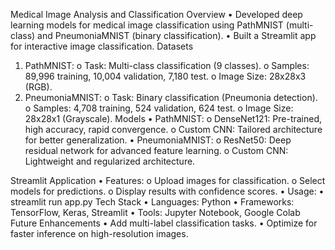 Medical Image Analysis and Classification
Overview
•	Developed deep learning models for medical image classification using PathMNIST (multi-class) and PneumoniaMNIST (binary classification).
•	Built a Streamlit app for interactive image classification.
Datasets
1.	PathMNIST: 
o	Task: Multi-class classification (9 classes).
o	Samples: 89,996 training, 10,004 validation, 7,180 test.
o	Image Size: 28x28x3 (RGB).
2.	PneumoniaMNIST: 
o	Task: Binary classification (Pneumonia detection).
o	Samples: 4,708 training, 524 validation, 624 test.
o	Image Size: 28x28x1 (Grayscale).
Models
•	PathMNIST: 
o	DenseNet121: Pre-trained, high accuracy, rapid convergence.
o	Custom CNN: Tailored architecture for better generalization.
•	PneumoniaMNIST: 
o	ResNet50: Deep residual network for advanced feature learning.
o	Custom CNN: Lightweight and regularized architecture.

Streamlit Application
•	Features: 
o	Upload images for classification.
o	Select models for predictions.
o	Display results with confidence scores.
•	Usage: 
•	streamlit run app.py
Tech Stack
•	Languages: Python
•	Frameworks: TensorFlow, Keras, Streamlit
•	Tools: Jupyter Notebook, Google Colab
Future Enhancements
•	Add multi-label classification tasks.
•	Optimize for faster inference on high-resolution images.
